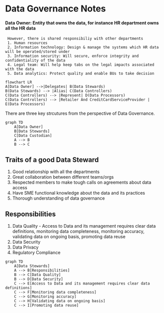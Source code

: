 # Data Governance Notes
#### Data Owner: Entity that owns the data, for instance HR department owns all the HR data
     However, there is shared responsibiliy with other departments
     1. Human resources
     2. Information technology: Design & manage the systems which HR data will be operated/stored under
     3. Information security: Will secure, enforce integrity and confidentiality of the data
     4. Legal team: Will help keep tabs on the legal impacts associated with the data
     5. Data analytics: Protect quality and enable BUs to take decision


```mermaid
flowchart LR
A[Data Owner] -->|Delegates| B(Data Stewards)
B(Data Stewards) --> |Alias| C(Data Controllers)
C(Data Controllers) --> |Represent| D(Data Processors)
C(Data Controllers) --> |Retailer And CreditCardServiceProvider | E(Data Processors)
```

There are three key strcutures from the perspective of Data Governance.

```mermaid
graph TD
    A[Data Owner]
    B[Data Stewards]
    C[Data Custodian]
    A --> B
    B --> C
```

## Traits of a good Data Steward
1. Good relationship with all the departments 
2. Great collaboration between different teams/orgs
3. Respected members to make tough calls on agreements about data access
4. Have SME functional knowledge about the data and its practices
5. Thorough understanding of data governance


## Responsibilities
1. Data Quality - Access to Data and its management requires clear data definitions, monitoring data completeness, monitoring accuracy, validating data on ongoing basis, promoting data reuse 
2. Data Security
3. Data Privacy
4. Regulatory Compliance 


```mermaid
graph TD
    A[Data Stewards]
    A --> B[Responsibilities]
    B --> C[Data Quality]
    B --> D[Data Security]
    C --> E[Access to Data and its management requires clear data definitions]
    C --> F[Monitoring data completeness]
    C --> G[Monitoring accuracy]
    C --> H[Validating data on ongoing basis]
    C --> I[Promoting data reuse]
```





